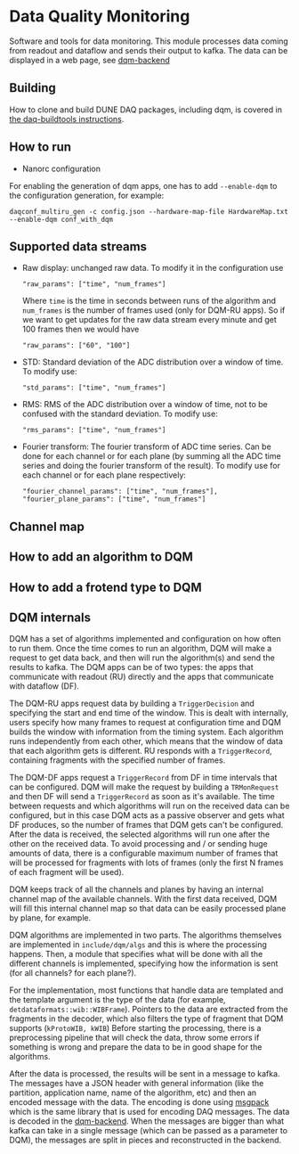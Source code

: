# Data Quality Monitoring
Software and tools for data monitoring. This module processes data coming from
readout and dataflow and sends their output to kafka. The data can be displayed
in a web page, see [dqm-backend](https://github.com/DUNE-DAQ/dqm-backend)

## Building
How to clone and build DUNE DAQ packages, including dqm, is covered in [the
daq-buildtools
instructions](https://dune-daq-sw.readthedocs.io/en/latest/packages/daq-buildtools/).

## How to run

* Nanorc configuration

For enabling the generation of dqm apps, one has to add `--enable-dqm` to the configuration generation, for example:

    daqconf_multiru_gen -c config.json --hardware-map-file HardwareMap.txt --enable-dqm conf_with_dqm

<!-- * Standalone configuration -->

<!-- To generate the standalone configuration, run -->

<!--     python sourcecode/dqm/python/dqm/fake_app_confgen.py -->

<!-- This will create a JSON file that can be used to run the `daq_application` -->

<!--     daq_application -c dqm.json -n dqm -->

<!-- The standalone configuration is as minimal as it can be. It runs readout, -->
<!-- obtaining the data from a file called `frames.bin` (the configuration assumes it -->
<!-- is located in the same directory that you are running from), and sends the -->
<!-- output of the algorithms to a kafka broker. -->

## Supported data streams

* Raw display: unchanged raw data. To modify it in the configuration use

      "raw_params": ["time", "num_frames"]

  Where `time` is the time in seconds between runs of the algorithm and
  `num_frames` is the number of frames used (only for DQM-RU apps). So if we
  want to get updates for the raw data stream every minute and get 100 frames
  then we would have

      "raw_params": ["60", "100"]

* STD: Standard deviation of the ADC distribution over a window of time. To modify use:

      "std_params": ["time", "num_frames"]

* RMS: RMS of the ADC distribution over a window of time, not to be confused
  with the standard deviation. To modify use:

      "rms_params": ["time", "num_frames"]

* Fourier transform: The fourier transform of ADC time series. Can be done for
  each channel or for each plane (by summing all the ADC time series and doing
  the fourier transform of the result). To modify use for each channel or for
  each plane respectively:

      "fourier_channel_params": ["time", "num_frames"],
      "fourier_plane_params": ["time", "num_frames"]


## Channel map
<!-- To use the horizontal drift channel map (default) with nanorc use `--dqm-cmap HD`, -->
<!-- to use the vertical drift channel map use `--dqm-cmap VD`. -->

## How to add an algorithm to DQM

## How to add a frotend type to DQM

## DQM internals

DQM has a set of algorithms implemented and configuration on how often to run
them. Once the time comes to run an algorithm, DQM will make a request to get
data back, and then will run the algorithm(s) and send the results to kafka. The
DQM apps can be of two types: the apps that communicate with readout (RU)
directly and the apps that communicate with dataflow (DF).

The DQM-RU apps request data by building a `TriggerDecision` and specifying the
start and end time of the window. This is dealt with internally, users specify
how many frames to request at configuration time and DQM builds the window with
information from the timing system. Each algorithm runs independently from each
other, which means that the window of data that each algorithm gets is
different. RU responds with a `TriggerRecord`, containing fragments with the
specified number of frames.

The DQM-DF apps request a `TriggerRecord` from DF in time intervals that can be
configured. DQM will make the request by building a `TRMonRequest` and then DF
will send a `TriggerRecord` as soon as it's available. The time between requests
and which algorithms will run on the received data can be configured, but in
this case DQM acts as a passive observer and gets what DF produces, so the
number of frames that DQM gets can't be configured. After the data is received,
the selected algorithms will run one after the other on the received data. To
avoid processing and / or sending huge amounts of data, there is a configurable
maximum number of frames that will be processed for fragments with lots of
frames (only the first N frames of each fragment will be used).

DQM keeps track of all the channels and planes by having an internal channel map
of the available channels. With the first data received, DQM will fill this
internal channel map so that data can be easily processed plane by plane, for
example.

DQM algorithms are implemented in two parts. The algorithms themselves are
implemented in `include/dqm/algs` and this is where the processing happens.
Then, a module that specifies what will be done with all the different channels
is implemented, specifying how the information is sent (for all channels? for
each plane?).

For the implementation, most functions that handle data are templated and the
template argument is the type of the data (for example,
`detdataformats::wib::WIBFrame`). Pointers to the data are extracted from the
fragments in the decoder, which also filters the type of fragment that DQM
supports (`kProtoWIB, kWIB`) Before starting the processing, there is a
preprocessing pipeline that will check the data, throw some errors if something
is wrong and prepare the data to be in good shape for the algorithms.

After the data is processed, the results will be sent in a message to kafka. The
messages have a JSON header with general information (like the partition,
application name, name of the algorithm, etc) and then an encoded message with
the data. The encoding is done using [msgpack](https://msgpack.org/) which is
the same library that is used for encoding DAQ messages. The data is decoded in
the [dqm-backend](https://github.com/DUNE-DAQ/dqm-backend). When the messages
are bigger than what kafka can take in a single message (which can be passed as
a parameter to DQM), the messages are split in pieces and reconstructed in the
backend.
